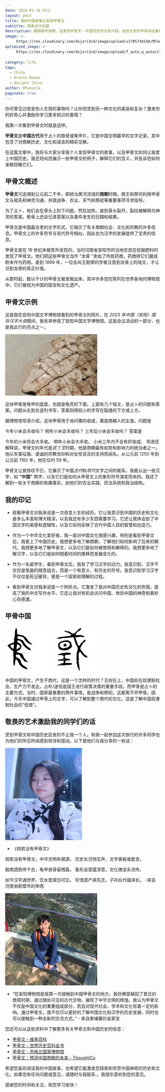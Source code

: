```yaml
---
date: 2024-01-16 01🕥
layout: post
title: 我的中国故事之发现甲骨文
subtitle: 探索古代中国
description: 跟随我的旅程，去发现甲骨文--中国历史的古老片段。这些古老的甲骨讲述着商朝的故事，分享着过去的秘密。我的经历加深了我对中国文化和历史的热爱，将我与古老的智慧和文字世界联系在一起。
image: >-
     https://res.cloudinary.com/dvjxri3cd/image/upload/v1705734158/Mfaouzia/%E5%BE%AE%E4%BF%A1%E5%9B%BE%E7%89%87_20240116205117_sosypb.jpg
optimized_image: >-
     https://res.cloudinary.com/dvjxri3cd/image/upload/f_auto,q_auto/v1/Mfaouzia/%E5%BE%AE%E4%BF%A1%E5%9B%BE%E7%89%87_20240116205117_sosypb
     
category: life
tags:
  - China
  - Oracle Bones
  - Ancient China
author: Mfaouzia
paginate: true
---
```

你可曾见过改变你人生观的事物吗？让你欣赏到另一种文化的美丽和复杂？激发你的好奇心并激励你学习更多知识的事情？

我第一次看到甲骨文时就是这样。

**甲骨文**是**中国古代**用于占卜的兽骨或龟甲片，它是中国文明最早的文字记录，其中包含了对商朝历史、文化和语言的精彩见解。

在这篇文章中，我将与大家分享我个人发现甲骨文的故事，以及甲骨文如何让我爱上中国历史。我还将向您展示一些甲骨文的例子，解释它们的含义，并告诉您如何亲眼目睹它们。

## 甲骨文概述
**甲骨文**可追溯到公元前二千年，即统治黄河流域的**商朝**时期。商王和祭司利用甲骨文与祖先和神灵沟通，并就战争、农业、天气和祭祀等重要事项寻求指导。

为了占卜，他们会在骨头上刻下问题，然后加热，直到骨头裂开。裂纹被解释为神灵的答案。骸骨上还会记录答案以及事件发生的日期和结果。

甲骨文是中国最古老的文字形式，它揭示了有关商朝社会、文化和宗教的许多信息。甲骨文上的许多符号与现代符号相似，因此也为汉字的发展提供了宝贵的信息。

甲骨文是在 19 世纪末被意外发现的，当时河南省安阳市的当地农民在挖掘肥料时发现了甲骨文。他们把这些甲骨文当作 "龙骨 "卖给了传统药商，药商把它们磨成粉末作为药用。直到 1899 年，一位名叫王懿荣的学者注意到龙骨上的铭文，才认识到龙骨的真正价值。

从那时起，数以千计的甲骨文被发掘出来，其中许多现在陈列在世界各地的博物馆中。它们被视为中国的国宝和文化遗产。

## 甲骨文示例
这是我在安阳中国文字博物馆看到的甲骨文的照片，在 *2023 年中国（安阳）国际汉字大会*期间，我有幸参观了安阳中国文字博物馆。这是会议活动的一部分，也是我此行的亮点之一。

<img src="https://raw.githubusercontent.com/Mfaouzia/Mfaouzia.github.io/master/src/img/january/13.jpg" alt="time" height="200" width="300"/>   

这块甲骨是龟甲的底盘，也就是龟壳的下面。上面有几个铭文，是占卜的问题和答案。问题从右到左竖列书写，答案则用较小的字写在裂缝的下方或上方。

据博物馆导游介绍，这块甲骨用于询问粟的收成，粟是商朝人的主食。问题是

今年小米会丰收吗？
明年小米会丰收吗？
三年后小米会丰收吗？
答案是

今年的小米将会大丰收。
明年小米会大丰收。
小米三年内不会有好收成。
导游还解释说，甲骨文的年代是*武丁王*时期，他是商朝最有权势和影响力的统治者之一。他以军事征服、虔诚的宗教信仰和对女性官员的支持而闻名。从公元前 1250 年到公元前 1192 年，他在位约 59 年。

甲骨文让我惊叹不已，它展示了中国*古代*和*现代*文字之间的联系。我能认出一些汉字，如 **“中国”** 两字，以及它们是如何从甲骨文上的象形符号演变而来的。我还了解到一些关于商朝的有趣事实，如他们的农业实践、历法系统和政治结构。

## 我的印记
* 观看甲骨文对我来说是一次改变人生的经历。它让我意识到中国的历史和文化是多么丰富和博大精深，以及我还有多少东西需要学习。它还让我体会到了中国文字的美感和逻辑性，以及它如何反映了古代中国人民的智慧和创造力。

 * 作为一个中华文化爱好者，我一直对中国文化很感兴趣，特别是看到甲骨文后，我爱上了中国历史。我想更多地了解商朝，了解他们如何影响了后来的朝代。我想更多地了解甲骨文，以及它们是如何被使用和解释的。我想更多地了解汉字，以及它们是如何随着时间的推移而发展变化的。

 * 作为一名留学生，看到甲骨文后，我有了学习汉字的动力。我意识到，汉字不仅仅是笔画的随意组合，而是一个有意义、有历史的符号。我意识到学习汉字不仅仅是死记硬背，更是一个探索和理解的过程。

* 看到甲骨文对我来说是一个转折点。它激发了我对中国历史和文化的热情，提高了我的中文写作水平。它还让我对有机会访问中国、体验中国的神奇和奥妙心存感激。

## 甲骨中国
<img width="150" height="150" src="https://raw.githubusercontent.com/Mfaouzia/Mfaouzia.github.io/master/src/img/january/16.png">
<img width="150" height="150" src="https://raw.githubusercontent.com/Mfaouzia/Mfaouzia.github.io/master/src/img/january/17.png">

   中国的甲骨文，产生于商代，这是一个怎样的时代？王权在上，中国处在奴隶制社会，生产力不发达，占朴/迷信是国王进行政策决策的重要手段，而甲骨是占卜的主要方式。当时，国家最重要的两件事情，是战争和祭祀，这都离不开甲骨。因此，今天中国通过甲骨上的文字，可以了解到整个商代的文化，这是了解中国奴隶制社会的“信使”。     

## 敬畏的艺术激励我的同学们的话
受到甲骨文和中国历史启发的不止我一个人。和我一起参加这次旅行的许多同学也为他们的所见所闻感到惊讶和感动。以下是他们与我分享的一些话：

<img width="250" height="300" src="https://raw.githubusercontent.com/Mfaouzia/Mfaouzia.github.io/master/src/img/january/14.jpg">

* 《倘若没有甲骨文》
 
倘若没有甲骨文，中华文明失根源。
历史长河悄无声，文字奥秘谁能言。
 
殷商遗韵传千古，龟甲兽骨留残篇。
象形会意蕴深意，文化瑰宝永流传。
 
如今汉字通世界，饮水思源岂可忘。
珍惜遗产承先志，子孙后代福泽长。 -来自河南省鹤壁市的申雨

<img width="300" height="300" src="https://raw.githubusercontent.com/Mfaouzia/Mfaouzia.github.io/master/src/img/january/18.jpg">

* “在安阳博物馆是我第一次接触到中国甲骨文的地方，我仿佛穿越回了昔日的商周时期，通过随处可见的古代文物，展现了中华文明的辉煌。我认为甲骨文不仅是中国文化的重要组成部分，而且对现代社会、学术和文化有着一定的影响。通过甲骨文，我不仅可以更好的了解中国文化和汉字的历史发展，同时也可以接触到一种全新的交流方式。” - 来自柬埔寨的金家宝

您还可以从这些资料中了解更多有关甲骨文和中国历史的信息：

- [甲骨文 - 维基百科](https://en.wikipedia.org/wiki/Oracle_bone)
- [甲骨文 - 世界历史百科全书](https://www.worldhistory.org/Oracle_Bones/)
- [甲骨文 - 苏格兰国家博物馆](https://www.nms.ac.uk/oraclebones/)
- [甲骨文：预测中国商朝的未来 - ThoughtCo](https://www.thoughtco.com/oracle-bones-shang-dynasty-china-172015)

希望您喜欢阅读我的中国故事，也希望它能激发您探索和欣赏中国神奇的历史和文化。如果您有任何问题或意见，请随时与我联系 。我很乐意听到您的意见。

感谢您的时间和关注，祝您学习愉快！
